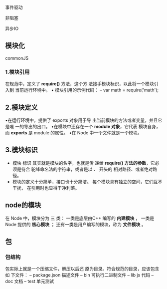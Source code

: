 

事件驱动

非阻塞

异步IO



## 模块化

commonJS

### 1.模块引用

在规范中，定义了 **require()** 方法，这个方
法接手模块标识，以此将一个模块引入到
当前运行环境中。
•
模块引用的示例代码：
–
var math = require('math');

## 2.模块定义
•在运行环境中，提供了 exports 对象用于导
出当前模块的方法或者变量，并且它是唯
一的导出的出口。
•在模块中还存在一个 **module 对象**，它代表
模块自身，而 **exports** 是 module 的属性。
•在 Node 中一个文件就是一个模块。

## 3.模块标识
- 模块 标识 其实就是模块的名字，也就是传
  递给 **require() 方法的参数**，它必须是符合
  驼峰命名法的字符串，或者是以 、 开头的
  相对路径、或者绝对路径。
- 模块的定义十分简单，接口也十分简洁。
  每个模块具有独立的空间，它们互不干扰，
  在引用时也显得干净利落。



## node的模块

在 Node 中，模块分为 三 类：
一类是底层由C++ 编写的 **内建模块** ，
一类是 Node 提供的 **核心模块** ；
还有一类是用户编写的模块，称为 **文件模块** 。

## 包

### 包结构

包实际上就是一个压缩文件，解压以后还
原为目录。符合规范的目录，应该包含如
下文件：
–
package.json 描述文件
–
bin 可执行二进制文件
–
lib js 代码
–
doc 文档
–
test 单元测试

